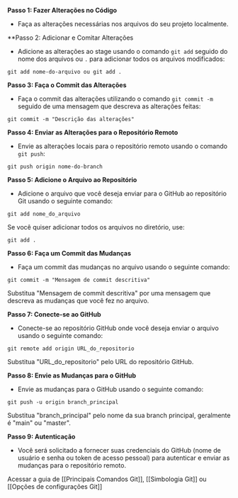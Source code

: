 **Passo 1:  Fazer Alterações no Código**

- Faça as alterações necessárias nos arquivos do seu projeto localmente.

**Passo 2: Adicionar e Comitar Alterações

- Adicione as alterações ao stage usando o comando `git add` seguido do nome dos arquivos ou `.` para adicionar todos os arquivos modificados:

```
git add nome-do-arquivo ou git add .
```

**Passo 3: Faça o Commit das Alterações**

- Faça o commit das alterações utilizando o comando `git commit -m` seguido de uma mensagem que descreva as alterações feitas:

```
git commit -m "Descrição das alterações"
```

**Passo 4: Enviar as Alterações para o Repositório Remoto**

- Envie as alterações locais para o repositório remoto usando o comando `git push`:

```
git push origin nome-do-branch
```

**Passo 5: Adicione o Arquivo ao Repositório**

- Adicione o arquivo que você deseja enviar para o GitHub ao repositório Git usando o seguinte comando:

```
git add nome_do_arquivo
```

Se você quiser adicionar todos os arquivos no diretório, use:

```
git add .
```

**Passo 6: Faça um Commit das Mudanças**

- Faça um commit das mudanças no arquivo usando o seguinte comando:

```
git commit -m "Mensagem de commit descritiva"
```

Substitua "Mensagem de commit descritiva" por uma mensagem que descreva as mudanças que você fez no arquivo.

**Passo 7: Conecte-se ao GitHub**

- Conecte-se ao repositório GitHub onde você deseja enviar o arquivo usando o seguinte comando:

```
git remote add origin URL_do_repositorio
```

Substitua "URL_do_repositorio" pelo URL do repositório GitHub.

**Passo 8: Envie as Mudanças para o GitHub**

- Envie as mudanças para o GitHub usando o seguinte comando:

```
git push -u origin branch_principal
```

Substitua "branch_principal" pelo nome da sua branch principal, geralmente é "main" ou "master".

**Passo 9: Autenticação**

- Você será solicitado a fornecer suas credenciais do GitHub (nome de usuário e senha ou token de acesso pessoal) para autenticar e enviar as mudanças para o repositório remoto.

Acessar a guia de [[Principais Comandos Git]], [[Simbologia Git]] ou [[Opções de configurações Git]]